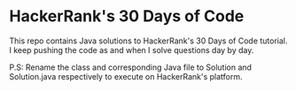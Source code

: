 # HackerRank's 30 Days of Code
This repo contains Java solutions to HackerRank's 30 Days of Code tutorial.
I keep pushing the code as and when I solve questions day by day.

P.S: Rename the class and corresponding Java file to Solution and Solution.java respectively to execute on HackerRank's platform.
